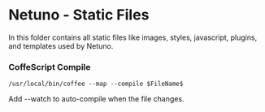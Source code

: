 
# Netuno - Static Files

In this folder contains all static files like images, styles, javascript, 
plugins, and templates used by Netuno.

### CoffeScript Compile

```
/usr/local/bin/coffee --map --compile $FileName$
```

Add --watch to auto-compile when the file changes.
